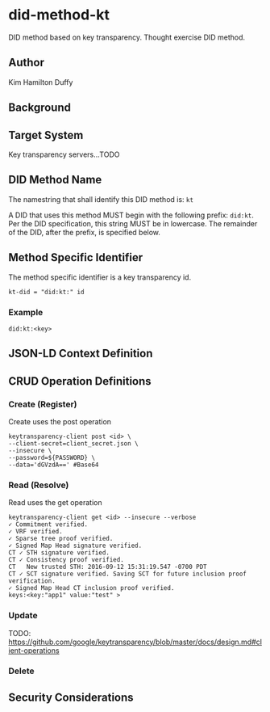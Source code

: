 # did-method-kt
DID method based on key transparency. Thought exercise DID method.

## Author
Kim Hamilton Duffy 

## Background

## Target System

Key transparency servers...TODO

## DID Method Name

The namestring that shall identify this DID method is: `kt`

A DID that uses this method MUST begin with the following prefix: `did:kt`. Per the DID specification, this string 
MUST be in lowercase. The remainder of the DID, after the prefix, is specified below.

## Method Specific Identifier

The method specific identifier is a key transparency id. 

```
kt-did = "did:kt:" id
```

### Example

```
did:kt:<key>
```

## JSON-LD Context Definition
    
## CRUD Operation Definitions

### Create (Register)

Create uses the post operation

```
keytransparency-client post <id> \
--client-secret=client_secret.json \
--insecure \
--password=${PASSWORD} \
--data='dGVzdA==' #Base64
```


### Read (Resolve)

Read uses the get operation

```
keytransparency-client get <id> --insecure --verbose
✓ Commitment verified.
✓ VRF verified.
✓ Sparse tree proof verified.
✓ Signed Map Head signature verified.
CT ✓ STH signature verified.
CT ✓ Consistency proof verified.
CT   New trusted STH: 2016-09-12 15:31:19.547 -0700 PDT
CT ✓ SCT signature verified. Saving SCT for future inclusion proof verification.
✓ Signed Map Head CT inclusion proof verified.
keys:<key:"app1" value:"test" >
```

### Update
TODO:
https://github.com/google/keytransparency/blob/master/docs/design.md#client-operations 

### Delete



## Security Considerations


